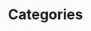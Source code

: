---
permalink: /categories/
title: "Categories"
layout: categories
toc: true
toc_sticky: true
toc_label: CATEGORIES
---